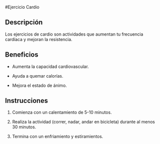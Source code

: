 #Ejercicio Cardio 

## Descripción

Los ejercicios de cardio son actividades que aumentan tu frecuencia cardíaca y mejoran la resistencia.
## Beneficios

- Aumenta la capacidad cardiovascular.

- Ayuda a quemar calorías.

- Mejora el estado de ánimo.
## Instrucciones

1. Comienza con un calentamiento de 5-10 minutos.

2. Realiza la actividad (correr, nadar, andar en bicicleta) durante al menos 30 minutos.

3. Termina con un enfriamiento y estiramientos.
